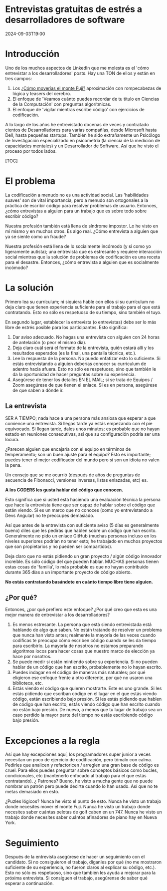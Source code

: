 # Entrevistas gratuitas de estrés a desarrolladores de software

<!--category-- Interviewing -->
<datetime class="hidden">2024-09-03T19:00</datetime>

# Introducción

Uno de los muchos aspectos de LinkedIn que me molesta es el 'cómo entrevistar a los desarrolladores' posts. Hay una TON de ellos y están en tres campos:

1. Los [¿Cómo moverías el monte Fuji?](https://amzn.to/3ZbvgBp) aproximación con rompecabezas de lógica y teasers del cerebro.
2. El enfoque de 'Veamos cuánto puedes recordar de tu título en Ciencias de la Computación' con preguntas algorítmicas.
3. El enfoque de 'vigilar mientras escribe código' con ejercicios de codificación.

A lo largo de los años he entrevistado docenas de veces y contratado cientos de Desarrolladores para varias compañías, desde Microsoft hasta Dell, hasta pequeñas startups. También he sido extrañamente un Psicólogo de Investigación especializado en psicometría (la ciencia de la medición de capacidades mentales) y un Desarrollador de Software. Así que he visto el proceso por todos lados.

[TOC]

# El problema

La codificación a menudo no es una actividad social. Las 'habilidades suaves' son de vital importancia, pero a menudo son ortogonales a la práctica de escribir código para resolver problemas de usuario. Entonces, ¿cómo entrevistas a alguien para un trabajo que es sobre todo sobre escribir código?

Nuestra profesión también está llena de síndrome impostor. Lo he visto en mí mismo y en muchos otros. Es algo real. ¿Cómo entrevista a alguien que ya se siente como un fraude?

Nuestra profesión está llena de lo socialmente incómodo (y sí como yo ligeramente autista); una entrevista que es estresante y requiere interacción social mientras que la solución de problemas de codificación es una receta para el desastre. Entonces, ¿cómo entrevista a alguien que es socialmente incómodo?

# La solución

Primero lea su currículum; ni siquiera hable con ellos si su currículum no deja claro que tienen experiencia suficiente para el trabajo para el que está contratando. Esto no sólo es respetuoso de su tiempo, sino también el tuyo.

En segundo lugar, establecer la entrevista (o entrevistas) debe ser lo más libre de estrés posible para los participantes. Esto significa:

1. Dar aviso adecuado. No hagas una entrevista con alguien con 24 horas de antelación (o peor el mismo día).
2. Deja claro cuál será el formato de la entrevista, quién estará allí y los resultados esperados (es la final, una pantalla técnica, etc.).
3. Lee la respuesta de la persona. No puedo enfatizar esto lo suficiente. Si estás entrevistando a alguien deberías conocer su currículum de adentro hacia afuera. Esto no sólo es respetuoso, sino que también le da la oportunidad de hacer preguntas sobre su experiencia.
4. Asegúrese de tener los detalles EN EL MAIL; si se trata de Equipos / Zoom asegúrese de que tienen el enlace. Si es en persona, asegúrese de que saben a dónde ir.

## La entrevista

SER A TIEMPO; nada hace a una persona más ansiosa que esperar a que comience una entrevista. Si llegas tarde ya estás empezando con el pie equivocado. Si llegan tarde, dales unos minutos; es probable que no hayan estado en reuniones consecutivas, así que su configuración podría ser una locura.

¿Parecen alguien que encajaría con el equipo en términos de temperamento; son un buen ajuste para el equipo? Esto es importante; puedes tener el mejor codificador del mundo pero si son un idiota no valen la pena.

Un consejo que se me ocurrió (después de años de preguntas de secuencia de Fibonacci, versiones inversas, listas enlazadas, etc) es.

**A los CODERS les gusta hablar del código que conocen.**

Esto significa que si usted está haciendo una evaluación técnica la persona que hace la entrevista tiene que ser capaz de hablar sobre el código que están viendo.
Si es un marco que no conoces (como yo entrevistando a Devs Angular) no te preocupes demasiado.

Así que antes de la entrevista con suficiente aviso (5 días es generalmente bueno) diles que les pedirás que hablen sobre un código que han escrito. Generalmente no pido un enlace GitHub (muchas personas incluso en los niveles superiores podrían no tener esto; he trabajado en muchos proyectos que son propietarios y no pueden ser compartidos).

Deja claro que no estás pidiendo un gran proyecto / algún código innovador increíble. Es sólo código del que pueden hablar. MUCHAS personas tienen estas cosas de 'familia', lo más probable es que no hayan contribuido durante 365 días a un importante proyecto de código abierto.

**No estás contratando basándote en cuánto tiempo libre tiene alguien.**

## ¿Por qué?

Entonces, ¿por qué prefiero este enfoque? ¿Por qué creo que esta es una mejor manera de entrevistar a los desarrolladores?

1. Es menos estresante. La persona que está siendo entrevistada está hablando de algo que saben. No están tratando de resolver un problema que nunca han visto antes; realmente la mayoría de las veces cuando codificas te preocupa cómo escriben código cuando se les da tiempo para escribirlo.
   La mayoría de nosotros no estamos preparando algoritmos locos para hacer cosas que nuestro marco de elección ya hace por nosotros.
2. Se puede medir si están mintiendo sobre su experiencia. Si no pueden hablar de un código que han escrito, probablemente no lo hayan escrito.
3. Puedes indagar en el código de maneras más naturales; por qué eligieron ese enfoque frente a otro diferente, por qué no usaron una biblioteca, etc.
4. Estás viendo el código que quieren mostrarte. Este es uno grande. Si les estás pidiendo que escriban código en el lugar en el que estás viendo código, están escribiendo bajo presión. Si les estás pidiendo que hablen de código que han escrito, estás viendo código que han escrito cuando no están bajo presión. De nuevo, a menos que tu lugar de trabajo sea un caso perdido la mayor parte del tiempo no estás escribiendo código bajo presión.

# Excepciones a la regla

Así que hay excepciones aquí, los programadores super junior a veces necesitan un poco de ejercicio de codificación, pero tómalo con calma. Pedirles que analicen y refactoricen / arreglen una gran base de código es cruel.
Para ellos puedes preguntar sobre conceptos básicos como bucles, condicionales, etc (mantenerlo enfocado al trabajo para el que estás contratando).
¿ Patrones? Bueno, he visto a mucha gente que no puede nombrar un patrón pero puede decirte cuando lo han usado. Así que no te metas demasiado en esto.

¿Puzles lógicos? Nunca he visto el punto de esto. Nunca he visto un trabajo donde necesites mover el monte Fuji. Nunca he visto un trabajo donde necesites saber cuántas pelotas de golf caben en un 747. Nunca he visto un trabajo donde necesites saber cuántos afinadores de piano hay en Nueva York.

# Seguimiento

Después de la entrevista asegúrese de hacer un seguimiento con el candidato. Si no consiguieron el trabajo, díganles por qué (no me mostraron suficiente de su experiencia, no fueron claros al explicar su código, etc.).
Esto no sólo es respetuoso, sino que también les ayuda a mejorar para la próxima entrevista.
Si consiguen el trabajo, asegúrense de saber qué esperar a continuación.